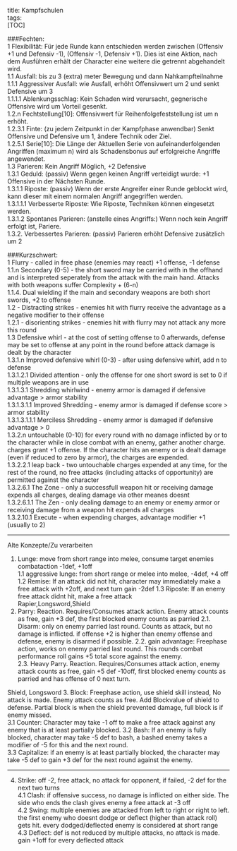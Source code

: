 title: Kampfschulen  
tags:   
[TOC]

###Fechten:  
1 Flexibilität: Für jede Runde kann entschieden werden zwischen (Offensiv +1 und Defensiv -1), (Offensiv -1, Defensiv +1). Dies ist eine Aktion, nach dem Ausführen erhält der Character eine weitere die getrennt abgehandelt wird.  
1.1 Ausfall: bis zu 3 (extra) meter Bewegung und dann Nahkampfteilnahme
1.1.1 Aggressiver Ausfall: wie Ausfall, erhöht Offensivwert um 2 und senkt Defensive um 3  
1.1.1.1 Ablenkungsschlag: Kein Schaden wird verursacht, gegnerische Offensive wird um Vorteil gesenkt.   
1.2.n Fechtstellung[10]: Offensivwert für Reihenfolgefeststellung ist um n erhöht.  
1.2.3.1 Finte: (zu jedem Zeitpunkt in der Kampfphase anwendbar) Senkt Offensive und Defensive um 1, ändere Technik oder Ziel.  
1.2.5.1 Serie[10]: Die Länge der Aktuellen Serie von aufeinanderfolgenden Angriffen (maximum n) wird als Schadensbonus auf erfolgreiche Angriffe angewendet.  
1.3 Parieren: Kein Angriff Möglich, +2 Defensive  
1.3.1 Geduld: (passiv) Wenn gegen keinen Angriff verteidigt wurde: +1 Offensive in der Nächsten Runde.  
1.3.1.1 Riposte: (passiv) Wenn der erste Angreifer einer Runde geblockt wird, kann dieser mit einem normalen Angriff angegriffen werden.   
1.3.1.1.1 Verbesserte Riposte: Wie Riposte, Techniken können eingesetzt werden.  
1.3.1.2 Spontanes Parieren: (anstelle eines Angriffs:) Wenn noch kein Angriff erfolgt ist, Pariere.  
1.3.2. Verbessertes Parieren: (passiv) Parieren erhöht Defensive zusätzlich um 2  
  
###Kurzschwert:  
1 Flurry - called in free phase (enemies may react) +1 offense, -1 defense  
1.1.n Secondary (0-5) - the short sword may be carried with in the offhand and is interpreted seperately from the attack with the main hand. Attacks with both weapons suffer Complexity + (6-n)  
1.1.4. Dual wielding if the main and secondary weapons are both short swords, +2 to offense  
1.2 - Distracting strikes - enemies hit with flurry receive the advantage as a negative modifier to their offense  
1.2.1 - disorienting strikes - enemies hit with flurry may not attack any more this round  
1.3 Defensive whirl - at the cost of setting offense to 0 afterwards, defense may be set to offense at any point in the round before attack damage is dealt by the character  
1.3.1.n Improved defensive whirl (0-3) - after using defensive whirl, add n to defense  
1.3.1.2.1 Divided attention - only the offense for one short sword is set to 0 if multiple weapons are in use  
1.3.1.3.1 Shredding whirlwind - enemy armor is damaged if defensive advantage > armor stability  
1.3.1.3.1.1 Improved Shredding - enemy armor is damaged if defense score > armor stability  
1.3.1.3.1.1.1 Merciless Shredding - enemy armor is damaged if defensive advantage > 0  
1.3.2.n untouchable (0-10) for every round with no damage inflicted by or to the character while in close combat with an enemy, gather another charge. charges grant +1 offense. If the character hits an enemy or is dealt damage (even if reduced to zero by armor), the charges are expended.  
1.3.2.2.1 leap back - two untouchable charges expended at any time, for the rest of the round, no free attacks (including attacks of opportunity) are permitted against the character  
1.3.2.6.1 The Zone - only a successfull weapon hit or receiving damage expends all charges, dealing damage via other meanes doesnt  
1.3.2.6.1.1 The Zen - only dealing damage to an enemy or enemy armor or receiving damage from a weapon hit expends all charges  
1.3.2.10.1 Execute - when expending charges, advantage modifier +1 (usually to 2)  

  
___
Alte Konzepte/Zu verarbeiten  

1. Lunge:  move from short range into melee, consume target enemies combataction -1def, +1off  
     1.1 aggressive lunge: from short range or melee into melee, -4def, +4 off  
     1.2 Remise: If an attack did not hit, character may immediately make a free attack with +2off, and next turn gain -2def 
     1.3 Riposte: If an enemy free attack didnt hit, make a free attack  
Rapier,Longsword,Shield
2. Parry: Reaction. Requires/Consumes attack action. Enemy attack counts as free, gain +3 def, the first blocked enemy counts as parried
     2.1. Disarm: only on enemy parried last round. Counts as attack, but no damage is inflicted. if offense +2 is higher than enemy offense and defense, enemy is disarmed if possible.
     2.2. gain advantage: Freephase action, works on enemy parried last round. This rounds combat performance roll gains +5 total score against the enemy.  
     2.3. Heavy Parry. Reaction. Requires/Consumes attack action, enemy attack counts as free, gain +5 def -10off, first blocked enemy counts as parried and has offense of 0 next turn.  

Shield, Longsword
3. Block: Freephase action, use shield skill instead, No attack is made. Enemy attack counts as free. Add Blockvalue of shield to defense. Partial block is when the shield prevented damage, full block is if enemy missed.   
     3.1 Counter: Character may take -1 off to make a free attack against any enemy that is at least partially blocked.
     3.2 Bash: If an enemy is fully blocked, character may take -5 def to bash, a bashed enemy takes a modifier of -5 for this and the next round.  
     3.3 Capitalize: if an enemy is at least partially blocked, the character may take -5 def to gain +3 def for the next round against the enemy.

  ___
4. Strike: off -2, free attack, no attack for opponent, if failed, -2 def for the next two turns  
     4.1 Clash: if offensive success, no damage is inflicted on either side. The side who ends the clash gives enemy a free attack at -3 off  
     4.2 Swing: multiple enemies are attacked from left to right or right to left. the first enemy who doesnt dodge or deflect (higher than attack roll) gets hit. every dodged/deflected enemy is considered at short range  
     4.3 Deflect: def is not reduced by multiple attacks, no attack is made. gain +1off for every deflected attack  
